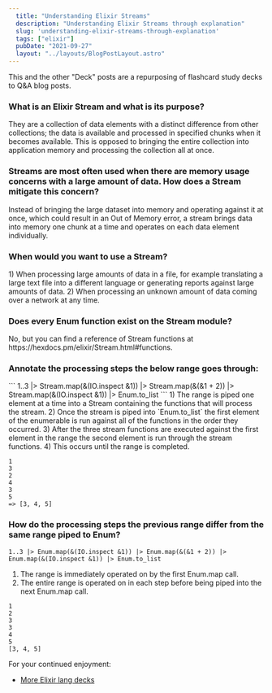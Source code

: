 ```yaml
---
  title: "Understanding Elixir Streams"
  description: "Understanding Elixir Streams through explanation"
  slug: 'understanding-elixir-streams-through-explanation'
  tags: ["elixir"]
  pubDate: "2021-09-27"
  layout: "../layouts/BlogPostLayout.astro"
---
```


This and the other "Deck" posts are a repurposing of flashcard study decks to Q&A blog posts. 

<h3>What is an Elixir Stream and what is its purpose?</h3>
They are a collection of data elements with a distinct difference from other collections; the data is available and processed in specified chunks when it becomes available. This is opposed to bringing the entire collection into application memory and processing the collection all at once.

<h3>Streams are most often used when there are memory usage concerns with a large amount of data. How does a Stream mitigate this concern?</h3>
Instead of bringing the large dataset into memory and operating against it at once, which could result in an Out of Memory error, a stream brings data into memory one chunk at a time and operates on each data element individually.


<h3>When would you want to use a Stream?</h3>
1) When processing large amounts of data in a file, for example translating a large text file into a different language or generating reports against large amounts of data. 
2) When processing an unknown amount of data coming over a network at any time.


<h3>Does every Enum function exist on the Stream module?</h3>
No, but you can find a reference of Stream functions at https://hexdocs.pm/elixir/Stream.html#functions.


<h3>Annotate the processing steps the below range goes through:</h3>
```
1..3 |> Stream.map(&(IO.inspect &1)) |> Stream.map(&(&1 + 2)) |> Stream.map(&(IO.inspect &1)) |> Enum.to_list
```
1) The range is piped one element at a time into a Stream containing the functions that will process the stream. 
2) Once the stream is piped into `Enum.to_list` the first element of the enumerable is run against all of the functions in the order they occurred. 
3) After the three stream functions are executed against the first element in the range the second element is run through the stream functions. 
4) This occurs until the range is completed. 

```
1
3
2
4
3
5
=> [3, 4, 5]
```


<h3>How do the processing steps the previous range differ from the same range piped to Enum?</h3>

```
1..3 |> Enum.map(&(IO.inspect &1)) |> Enum.map(&(&1 + 2)) |> Enum.map(&(IO.inspect &1)) |> Enum.to_list
```

1) The range is immediately operated on by the first Enum.map call. 
2) The entire range is operated on in each step before being piped into the next Enum.map call. 

```
1
2
3
3
4
5
[3, 4, 5]
```

For your continued enjoyment:
- [More Elixir lang decks](https://www.devdecks.io/tags/elixir-deck)
